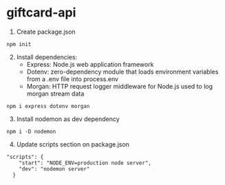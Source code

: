 # giftcard-api

1. Create package.json 
```
npm init
```
2. Install dependencies:
    -  Express: Node.js web application framework 
    -  Dotenv: zero-dependency module that loads environment variables from a .env file into process.env
    - Morgan: HTTP request logger middleware for Node.js used to log morgan stream data
```
npm i express dotenv morgan
```
3. Install nodemon as dev dependency
```
npm i -D nodemon
```
4. Update scripts section on package.json 
```
"scripts": {
    "start": "NODE_ENV=production node server",
    "dev": "nodemon server"
  }
```


